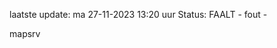 laatste update: 
ma 27-11-2023 13:20   uur 
Status: FAALT - fout - 
<div class="service R">mapsrv</div>